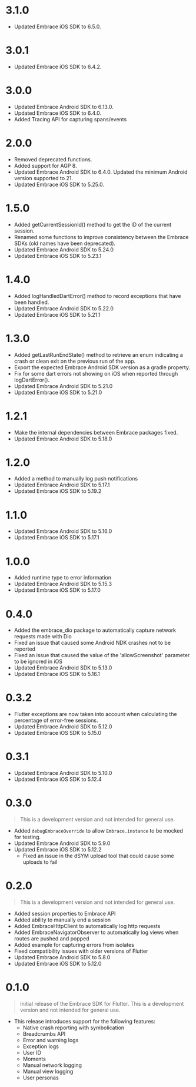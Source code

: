 # 3.1.0

* Updated Embrace iOS SDK to 6.5.0.

# 3.0.1

* Updated Embrace iOS SDK to 6.4.2.

# 3.0.0

* Updated Embrace Android SDK to 6.13.0.
* Updated Embrace iOS SDK to 6.4.0.
* Added Tracing API for capturing spans/events

# 2.0.0

* Removed deprecated functions.
* Added support for AGP 8.
* Updated Embrace Android SDK to 6.4.0. Updated the minimum Android version supported to 21.
* Updated Embrace iOS SDK to 5.25.0.

# 1.5.0

* Added getCurrentSessionId() method to get the ID of the current session.
* Renamed some functions to improve consistency between the Embrace SDKs (old names have been deprecated).
* Updated Embrace Android SDK to 5.24.0
* Updated Embrace iOS SDK to 5.23.1

# 1.4.0

* Added logHandledDartError() method to record exceptions that have been handled.
* Updated Embrace Android SDK to 5.22.0
* Updated Embrace iOS SDK to 5.21.1

# 1.3.0

* Added getLastRunEndState() method to retrieve an enum indicating a crash or clean exit on the previous run of the app.
* Export the expected Embrace Android SDK version as a gradle property.
* Fix for some dart errors not showing on iOS when reported through logDartError().
* Updated Embrace Android SDK to 5.21.0
* Updated Embrace iOS SDK to 5.21.0

# 1.2.1

* Make the internal dependencies between Embrace packages fixed.
* Updated Embrace Android SDK to 5.18.0

# 1.2.0

* Added a method to manually log push notifications
* Updated Embrace Android SDK to 5.17.1
* Updated Embrace iOS SDK to 5.19.2

# 1.1.0

* Updated Embrace Android SDK to 5.16.0
* Updated Embrace iOS SDK to 5.17.1

# 1.0.0

* Added runtime type to error information
* Updated Embrace Android SDK to 5.15.3
* Updated Embrace iOS SDK to 5.17.0

# 0.4.0

* Added the embrace_dio package to automatically capture network requests made with Dio
* Fixed an issue that caused some Android NDK crashes not to be reported
* Fixed an issue that caused the value of the 'allowScreenshot' parameter to be ignored in iOS
* Updated Embrace Android SDK to 5.13.0
* Updated Embrace iOS SDK to 5.16.1

# 0.3.2 

* Flutter exceptions are now taken into account when calculating the percentage of error-free sessions.
* Updated Embrace Android SDK to 5.12.0
* Updated Embrace iOS SDK to 5.15.0

# 0.3.1

* Updated Embrace Android SDK to 5.10.0
* Updated Embrace iOS SDK to 5.12.4

# 0.3.0

> This is a development version and not intended for general use.
* Added `debugEmbraceOverride` to allow `Embrace.instance` to be mocked for testing.
* Updated Embrace Android SDK to 5.9.0
* Updated Embrace iOS SDK to 5.12.2
    - Fixed an issue in the dSYM upload tool that could cause some uploads to fail

# 0.2.0

> This is a development version and not intended for general use.
* Added session properties to Embrace API
* Added ability to manually end a session
* Added EmbraceHttpClient to automatically log http requests
* Added EmbraceNavigatorObserver to automatically log views when routes are pushed and popped
* Added example for capturing errors from isolates
* Fixed compatibility issues with older versions of Flutter
* Updated Embrace Android SDK to 5.8.0
* Updated Embrace iOS SDK to 5.12.0


# 0.1.0

> Initial release of the Embrace SDK for Flutter. This is a development version and not intended for general use.
- This release introduces support for the following features:
    * Native crash reporting with symbolication
    * Breadcrumbs API
    * Error and warning logs
    * Exception logs
    * User ID
    * Moments
    * Manual network logging
    * Manual view logging
    * User personas
